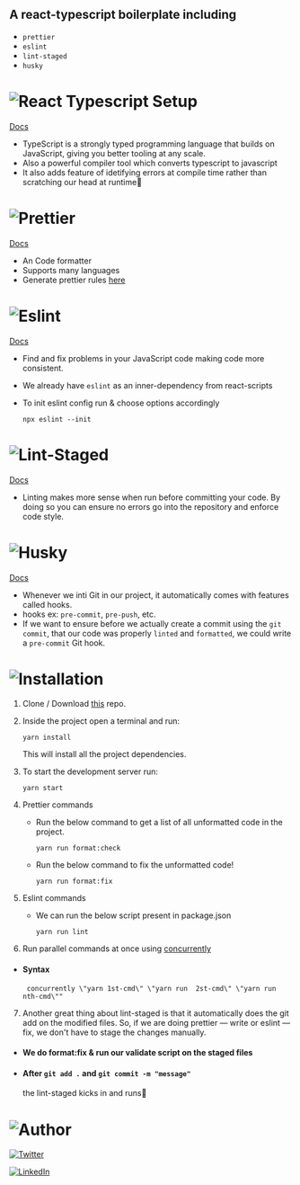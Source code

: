 
## A react-typescript boilerplate including

- ```prettier```
- ```eslint```
- ```lint-staged```
- ```husky```

# ![React Typescript Setup](https://img.shields.io/badge/React--Typescript-044289?style=flat)

[Docs](https://react-typescript-cheatsheet.netlify.app/docs/basic/setup/)

- TypeScript is a strongly typed programming language that builds on JavaScript, giving you better tooling at any scale.
- Also a powerful compiler tool which converts typescript to javascript
- It also adds feature of idetifying errors at compile time rather than scratching our head at runtime🥲
  
# ![Prettier](https://img.shields.io/badge/Prettier-%23DB7093?style=flat)

[Docs](https://prettier.io/)

- An Code formatter
- Supports many languages
- Generate prettier rules [here](https://prettier.io/playground/)

# ![Eslint](https://img.shields.io/badge/Eslint-4B32C3?style=flat)

[Docs](https://eslint.org/)

- Find and fix problems in your JavaScript code making code more consistent.
- We already have ```eslint``` as an inner-dependency from react-scripts  
- To init eslint config run & choose options accordingly
  
  ```
  npx eslint --init
  ```

<!-- ### Prettier plugin
- We can ask eslint to work with prettier using   ```eslint-config-prettier extension``` -->

# ![Lint-Staged](https://img.shields.io/badge/Lint--Staged-49C41C?style=flat)

 [Docs](https://www.npmjs.com/package/lint-staged)

- Linting makes more sense when run before committing your code. By doing so you can ensure no errors go into the repository and enforce code style.

# ![Husky](https://img.shields.io/badge/Husky-yellow?style=flat)

 [Docs](https://www.npmjs.com/package/husky)

- Whenever we inti Git in our project, it automatically comes with features called hooks.
- hooks ex:  ```pre-commit```, ```pre-push```, etc.
- If we want to ensure before we actually create a commit using the ```git commit```, that our code was properly ```linted``` and ```formatted```, we could write a ```pre-commit``` Git hook.

# ![Installation](https://img.shields.io/badge/Installation-38427A?style=flat)

1. Clone / Download [this](https://github.com/ShubhamSj07/react-typescript-boilerplate) repo.
2. Inside the project open a terminal and run:

    ```
    yarn install
    ```

    This will install all the project dependencies.
3. To start the development server run:

    ```
    yarn start
    ```

4. Prettier commands

   - Run the below command to get a list of all unformatted code in the project.
  
      ```
      yarn run format:check
      ```

   - Run the below command to fix the unformatted code!
  
      ```
      yarn run format:fix
      ```  

5. Eslint commands

   - We can run the below script present in package.json
  
      ```
      yarn run lint
      ```

6. Run parallel commands at once using [concurrently](https://www.npmjs.com/package/concurrently)

- #### Syntax


     ```
      concurrently \"yarn 1st-cmd\" \"yarn run  2st-cmd\" \"yarn run nth-cmd\""
     ```

7. Another great thing about lint-staged is that it automatically does the git add on the modified files. So, if we are doing prettier — write or eslint — fix, we don't have to stage the changes manually.

- #### We do format:fix & run our validate script on the staged files

- #### After ```git add .``` and ```git commit -m "message"```

   the lint-staged kicks in and runs🚀

# ![Author](https://img.shields.io/badge/Author-FF3031?style=flat)

[![Twitter](https://img.shields.io/badge/follow-%40shubhamsj077-1DA1F2?style=flat&logo=Twitter)](https://twitter.com/shubhamsj077)

[![LinkedIn](https://img.shields.io/badge/connect-%40shubhamjadhav-%230077B5?style=flat&logo=LinkedIn)](https://www.linkedin.com/in/shubham-jadhav-77a588192/)

